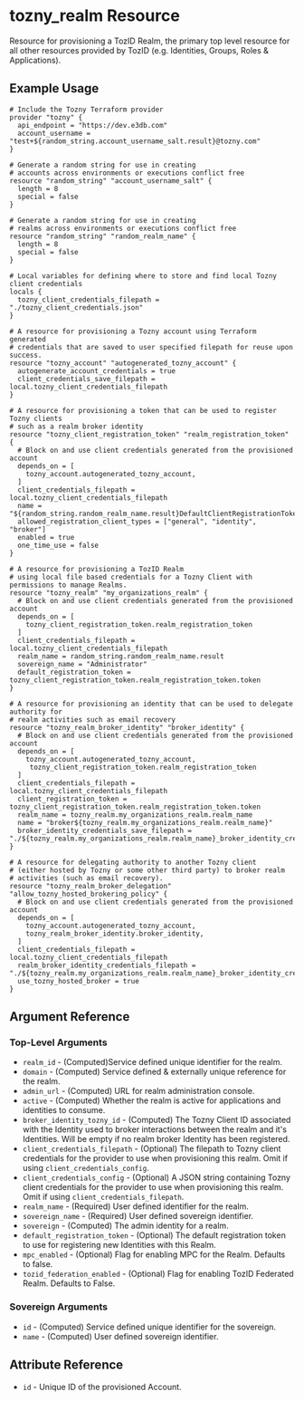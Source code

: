 # tozny_realm Resource

Resource for provisioning a TozID Realm, the primary top level resource for all other resources provided by TozID (e.g. Identities, Groups, Roles & Applications).

## Example Usage

```hcl
# Include the Tozny Terraform provider
provider "tozny" {
  api_endpoint = "https://dev.e3db.com"
  account_username = "test+${random_string.account_username_salt.result}@tozny.com"
}

# Generate a random string for use in creating
# accounts across environments or executions conflict free
resource "random_string" "account_username_salt" {
  length = 8
  special = false
}

# Generate a random string for use in creating
# realms across environments or executions conflict free
resource "random_string" "random_realm_name" {
  length = 8
  special = false
}

# Local variables for defining where to store and find local Tozny client credentials
locals {
  tozny_client_credentials_filepath = "./tozny_client_credentials.json"
}

# A resource for provisioning a Tozny account using Terraform generated
# credentials that are saved to user specified filepath for reuse upon success.
resource "tozny_account" "autogenerated_tozny_account" {
  autogenerate_account_credentials = true
  client_credentials_save_filepath = local.tozny_client_credentials_filepath
}

# A resource for provisioning a token that can be used to register Tozny clients
# such as a realm broker identity
resource "tozny_client_registration_token" "realm_registration_token" {
  # Block on and use client credentials generated from the provisioned account
  depends_on = [
    tozny_account.autogenerated_tozny_account,
  ]
  client_credentials_filepath = local.tozny_client_credentials_filepath
  name = "${random_string.random_realm_name.result}DefaultClientRegistrationToken"
  allowed_registration_client_types = ["general", "identity", "broker"]
  enabled = true
  one_time_use = false
}

# A resource for provisioning a TozID Realm
# using local file based credentials for a Tozny Client with permissions to manage Realms.
resource "tozny_realm" "my_organizations_realm" {
  # Block on and use client credentials generated from the provisioned account
  depends_on = [
    tozny_client_registration_token.realm_registration_token
  ]
  client_credentials_filepath = local.tozny_client_credentials_filepath
  realm_name = random_string.random_realm_name.result
  sovereign_name = "Administrator"
  default_registration_token = tozny_client_registration_token.realm_registration_token.token
}

# A resource for provisioning an identity that can be used to delegate authority for
# realm activities such as email recovery
resource "tozny_realm_broker_identity" "broker_identity" {
  # Block on and use client credentials generated from the provisioned account
  depends_on = [
    tozny_account.autogenerated_tozny_account,
     tozny_client_registration_token.realm_registration_token
  ]
  client_credentials_filepath = local.tozny_client_credentials_filepath
  client_registration_token = tozny_client_registration_token.realm_registration_token.token
  realm_name = tozny_realm.my_organizations_realm.realm_name
  name = "broker${tozny_realm.my_organizations_realm.realm_name}"
  broker_identity_credentials_save_filepath = "./${tozny_realm.my_organizations_realm.realm_name}_broker_identity_credentials.json"
}

# A resource for delegating authority to another Tozny client
# (either hosted by Tozny or some other third party) to broker realm
# activities (such as email recovery).
resource "tozny_realm_broker_delegation" "allow_tozny_hosted_brokering_policy" {
  # Block on and use client credentials generated from the provisioned account
  depends_on = [
    tozny_account.autogenerated_tozny_account,
    tozny_realm_broker_identity.broker_identity,
  ]
  client_credentials_filepath = local.tozny_client_credentials_filepath
  realm_broker_identity_credentials_filepath = "./${tozny_realm.my_organizations_realm.realm_name}_broker_identity_credentials.json"
  use_tozny_hosted_broker = true
}
```

## Argument Reference

### Top-Level Arguments

- `realm_id` - (Computed)Service defined unique identifier for the realm.
- `domain` - (Computed) Service defined & externally unique reference for the realm.
- `admin_url` - (Computed) URL for realm administration console.
- `active` - (Computed) Whether the realm is active for applications and identities to consume.
- `broker_identity_tozny_id` - (Computed) The Tozny Client ID associated with the Identity used to broker interactions between the realm and it's Identities. Will be empty if no realm broker Identity has been registered.
- `client_credentials_filepath` - (Optional) The filepath to Tozny client credentials for the provider to use when provisioning this realm. Omit if using `client_credentials_config`.
- `client_credentials_config` - (Optional) A JSON string containing Tozny client credentials for the provider to use when provisioning this realm. Omit if using `client_credentials_filepath`.
- `realm_name` - (Required) User defined identifier for the realm.
- `sovereign_name` - (Required) User defined sovereign identifier.
- `sovereign` - (Computed) The admin identity for a realm.
- `default_registration_token` - (Optional) The default registration token to use for registering new Identities with this Realm.
- `mpc_enabled` - (Optional) Flag for enabling MPC for the Realm. Defaults to false.
- `tozid_federation_enabled` - (Optional) Flag for enabling TozID Federated Realm. Defaults to False.

### Sovereign Arguments

- `id` - (Computed) Service defined unique identifier for the sovereign.
- `name` - (Computed) User defined sovereign identifier.

## Attribute Reference

- `id` - Unique ID of the provisioned Account.
